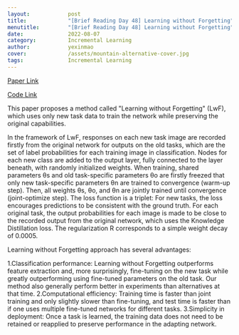 ```yaml
---
layout:            post
title:             "[Brief Reading Day 48] Learning without Forgetting"
menutitle:         "[Brief Reading Day 48] Learning without Forgetting"
date:              2022-08-07
category:          Incremental Learning
author:            yexinmao
cover:             /assets/mountain-alternative-cover.jpg
tags:              Incremental Learning
---
```


[Paper Link](https://arxiv.org/abs/1606.09282)

[Code Link](https://github.com/ngailapdi/LWF)

This paper proposes a method called "Learning without Forgetting" (LwF), which uses only new task data to train the network while preserving the original capabilities. 

In the framework of LwF, responses on each new task image are recorded firstly from the original network for outputs on the old tasks, which are the set of label probabilities for each training image in classification. Nodes for each new class are added to the output layer, fully connected to the layer beneath, with randomly initialized weights. When training, shared parameters θs and old task-specific parameters θo are firstly freezed that only new task-specific parameters θn are trained to convergence (warm-up step). Then, all weights θs, θo, and θn are jointly trained until convergence (joint-optimize step). The loss function is a triplet: For new tasks, the loss encourages predictions to be consistent with the ground truth. For each original task, the output probabilities for each image is made to be close to the recorded output from the original network, which uses the Knowledge Distillation loss. The regularization R corresponds to a simple weight decay of 0.0005.

Learning without Forgetting approach has several advantages:

1.Classification performance: Learning without Forgetting outperforms feature extraction and, more surprisingly, fine-tuning on the new task while greatly outperforming using fine-tuned parameters on the old task. Our method also generally perform better in experiments than alternatives at that time.
2.Computational efficiency: Training time is faster than joint training and only slightly slower than fine-tuning, and test time is faster than if one uses multiple fine-tuned networks for different tasks.
3.Simplicity in deployment: Once a task is learned, the training data does not need to be retained or reapplied to preserve performance in the adapting network.
